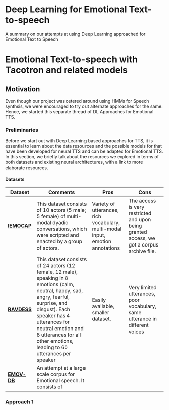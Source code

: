 # Deep Learning for Emotional Text-to-speech
A summary on our attempts at using Deep Learning approached for Emotional Text to Speech



# Emotional Text-to-speech with Tacotron and related models

## Motivation

Even though our project was cetered around using HMMs for Speech synthsis, we were encouraged to try out alternate approaches for the same. Hence, we started this separate thread of DL Approaches for Emotional TTS.

### Preliminaries

Before we start out with Deep Learning based approaches for TTS, it is essential to learn about the data resources and the possible models for that have been developed for neural TTS and can be adapted for Emotional TTS. In this section, we briefly talk about the resources we explored in terms of both datasets and existing neural architectures, with a link to more elaborate resources.

#### Datasets

| Dataset | Comments | Pros | Cons|
| -- | -- | -- | -- |
| **[IEMOCAP](https://sail.usc.edu/iemocap/)** | This dataset consists of 10 actors (5 male; 5 female) of multi-modal dyadic conversations, which were scripted and enacted by a group of actors. | Variety of utterances, rich vocabulary, multi-modal input, emotion annotations | The access is very restricted and upon being granted access, we got a corpus archive file. |
| **[RAVDESS](https://zenodo.org/record/1188976#.Xqw8ntMvPBI)** | This dataset consists of 24 actors (12 female, 12 male), speaking in 8 emotions (calm, neutral, happy, sad, angry, fearful, surprise, and disgust). Each speaker has 4 utterances for neutral emotion and 8 utterances for all other emotions, leading to 60 utterances per speaker | Easily available, smaller dataset. | Very limited utterances, poor vocabulary, same utterance in different voices |
| **[EMOV-DB](https://github.com/numediart/EmoV-DB)** | An attempt at a large scale corpus for Emotional speech. It consists of | | |
### Approach 1

